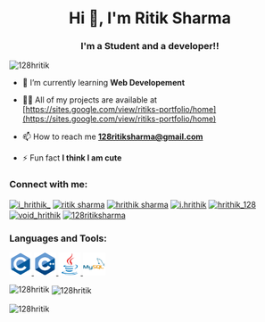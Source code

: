 <h1 align="center">Hi 👋, I'm Ritik Sharma</h1>
<h3 align="center">I'm a Student and a developer!!</h3>

<p align="left"> <img src="https://komarev.com/ghpvc/?username=128hritik&label=Profile%20views&color=0e75b6&style=flat" alt="128hritik" /> </p>

- 🌱 I’m currently learning **Web Developement**

- 👨‍💻 All of my projects are available at [https://sites.google.com/view/ritiks-portfolio/home](https://sites.google.com/view/ritiks-portfolio/home)

- 📫 How to reach me **128ritiksharma@gmail.com**

- ⚡ Fun fact **I think I am cute**

<h3 align="left">Connect with me:</h3>
<p align="left">
<a href="https://twitter.com/i_hrithik_" target="blank"><img align="center" src="https://raw.githubusercontent.com/rahuldkjain/github-profile-readme-generator/master/src/images/icons/Social/twitter.svg" alt="i_hrithik_" height="30" width="40" /></a>
<a href="https://linkedin.com/in/ritik sharma" target="blank"><img align="center" src="https://raw.githubusercontent.com/rahuldkjain/github-profile-readme-generator/master/src/images/icons/Social/linked-in-alt.svg" alt="ritik sharma" height="30" width="40" /></a>
<a href="https://fb.com/hrithik sharma" target="blank"><img align="center" src="https://raw.githubusercontent.com/rahuldkjain/github-profile-readme-generator/master/src/images/icons/Social/facebook.svg" alt="hrithik sharma" height="30" width="40" /></a>
<a href="https://instagram.com/i.hrithik" target="blank"><img align="center" src="https://raw.githubusercontent.com/rahuldkjain/github-profile-readme-generator/master/src/images/icons/Social/instagram.svg" alt="i.hrithik" height="30" width="40" /></a>
<a href="https://www.codechef.com/users/hrithik_128" target="blank"><img align="center" src="https://cdn.jsdelivr.net/npm/simple-icons@3.1.0/icons/codechef.svg" alt="hrithik_128" height="30" width="40" /></a>
<a href="https://www.leetcode.com/void_hrithik" target="blank"><img align="center" src="https://raw.githubusercontent.com/rahuldkjain/github-profile-readme-generator/master/src/images/icons/Social/leet-code.svg" alt="void_hrithik" height="30" width="40" /></a>
<a href="https://auth.geeksforgeeks.org/user/128ritiksharma" target="blank"><img align="center" src="https://raw.githubusercontent.com/rahuldkjain/github-profile-readme-generator/master/src/images/icons/Social/geeks-for-geeks.svg" alt="128ritiksharma" height="30" width="40" /></a>
</p>

<h3 align="left">Languages and Tools:</h3>
<p align="left"> <a href="https://www.cprogramming.com/" target="_blank" rel="noreferrer"> <img src="https://raw.githubusercontent.com/devicons/devicon/master/icons/c/c-original.svg" alt="c" width="40" height="40"/> </a> <a href="https://www.w3schools.com/cpp/" target="_blank" rel="noreferrer"> <img src="https://raw.githubusercontent.com/devicons/devicon/master/icons/cplusplus/cplusplus-original.svg" alt="cplusplus" width="40" height="40"/> </a> <a href="https://www.java.com" target="_blank" rel="noreferrer"> <img src="https://raw.githubusercontent.com/devicons/devicon/master/icons/java/java-original.svg" alt="java" width="40" height="40"/> </a> <a href="https://www.mysql.com/" target="_blank" rel="noreferrer"> <img src="https://raw.githubusercontent.com/devicons/devicon/master/icons/mysql/mysql-original-wordmark.svg" alt="mysql" width="40" height="40"/> </a> </p>

<p><img align="left" src="https://github-readme-stats.vercel.app/api/top-langs?username=128hritik&show_icons=true&locale=en&layout=compact" alt="128hritik" /></p>

<p>&nbsp;<img align="center" src="https://github-readme-stats.vercel.app/api?username=128hritik&show_icons=true&locale=en" alt="128hritik" /></p>

<p><img align="center" src="https://github-readme-streak-stats.herokuapp.com/?user=128hritik&" alt="128hritik" /></p>
